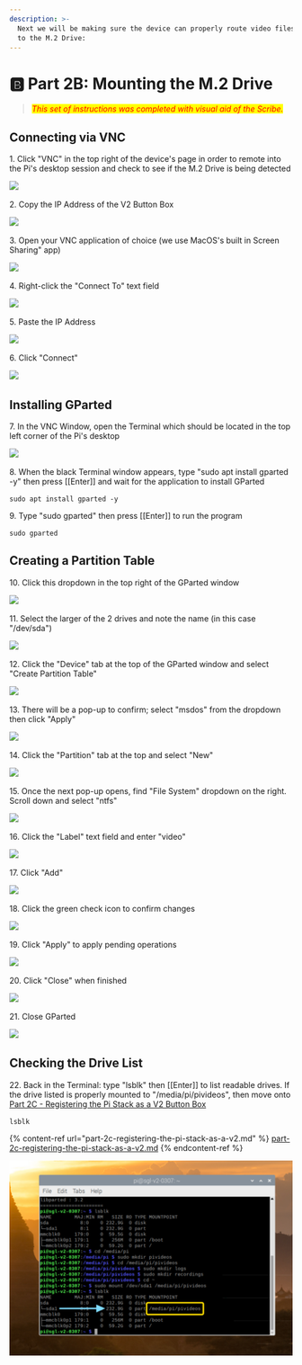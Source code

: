 ```yaml
---
description: >-
  Next we will be making sure the device can properly route video files through
  to the M.2 Drive:
---
```


# 🅱️ Part 2B: Mounting the M.2 Drive

> _<mark style="color:red;">This set of instructions was completed with visual aid of the Scribe.</mark>_

## Connecting via VNC

1\. Click "VNC" in the top right of the device's page in order to remote into the Pi's desktop session and check to see if the M.2 Drive is being detected

![](https://ajeuwbhvhr.cloudimg.io/colony-recorder.s3.amazonaws.com/files/2023-07-05/31b5a113-d58b-4b27-a811-a4f52fb640ec/ascreenshot.jpeg?tl\_px=2660,0\&br\_px=4153,840\&force\_format=png\&width=560\&wat\_scale=50\&wat=1\&wat\_opacity=0.7\&wat\_gravity=northwest\&wat\_url=https://colony-recorder.s3.us-west-1.amazonaws.com/images/watermarks/FB923C\_standard.png\&wat\_pad=303,70)

2\. Copy the IP Address of the V2 Button Box

![](https://ajeuwbhvhr.cloudimg.io/colony-recorder.s3.amazonaws.com/files/2023-07-05/61c5bfa3-27d6-4ab8-9748-9b08ad38839a/ascreenshot.jpeg?tl\_px=2175,839\&br\_px=3668,1679\&force\_format=png\&width=560\&wat\_scale=50\&wat=1\&wat\_opacity=0.7\&wat\_gravity=northwest\&wat\_url=https://colony-recorder.s3.us-west-1.amazonaws.com/images/watermarks/FB923C\_standard.png\&wat\_pad=262,139)

3\. Open your VNC application of choice (we use MacOS's built in Screen Sharing" app)

![](https://ajeuwbhvhr.cloudimg.io/colony-recorder.s3.amazonaws.com/files/2023-07-05/9063424d-8e69-4de1-a1be-a3684a6da68d/ascreenshot.jpeg?tl\_px=0,1720\&br\_px=1493,2560\&force\_format=png\&width=560\&wat\_scale=50\&wat=1\&wat\_opacity=0.7\&wat\_gravity=northwest\&wat\_url=https://colony-recorder.s3.us-west-1.amazonaws.com/images/watermarks/FB923C\_standard.png\&wat\_pad=13,139)

4\. Right-click the "Connect To" text field

![](https://ajeuwbhvhr.cloudimg.io/colony-recorder.s3.amazonaws.com/files/2023-07-05/6e3e5705-2852-4a3f-b97c-e4784762f110/ascreenshot.jpeg?tl\_px=2359,506\&br\_px=3852,1346\&force\_format=png\&width=560\&wat\_scale=50\&wat=1\&wat\_opacity=0.7\&wat\_gravity=northwest\&wat\_url=https://colony-recorder.s3.us-west-1.amazonaws.com/images/watermarks/FB923C\_standard.png\&wat\_pad=262,139)

5\. Paste the IP Address

![](https://ajeuwbhvhr.cloudimg.io/colony-recorder.s3.amazonaws.com/files/2023-07-05/843dbd12-9b7f-477a-8a0a-319b2cc589f0/ascreenshot.jpeg?tl\_px=2222,558\&br\_px=3715,1398\&force\_format=png\&width=560\&wat\_scale=50\&wat=1\&wat\_opacity=0.7\&wat\_gravity=northwest\&wat\_url=https://colony-recorder.s3.us-west-1.amazonaws.com/images/watermarks/FB923C\_standard.png\&wat\_pad=262,139)

6\. Click "Connect"

![](https://ajeuwbhvhr.cloudimg.io/colony-recorder.s3.amazonaws.com/files/2023-07-05/c831302d-b749-4b25-a985-54c4d1a3447f/ascreenshot.jpeg?tl\_px=2675,615\&br\_px=4168,1455\&force\_format=png\&width=560\&wat\_scale=50\&wat=1\&wat\_opacity=0.7\&wat\_gravity=northwest\&wat\_url=https://colony-recorder.s3.us-west-1.amazonaws.com/images/watermarks/FB923C\_standard.png\&wat\_pad=262,139)

## Installing GParted

7\. In the VNC Window, open the Terminal which should be located in the top left corner of the Pi's desktop

![](https://ajeuwbhvhr.cloudimg.io/colony-recorder.s3.amazonaws.com/files/2023-07-05/5552a0b4-835b-4052-97e3-ac7a3feb4618/ascreenshot.jpeg?tl\_px=691,37\&br\_px=2184,877\&force\_format=png\&width=560\&wat\_scale=50\&wat=1\&wat\_opacity=0.7\&wat\_gravity=northwest\&wat\_url=https://colony-recorder.s3.us-west-1.amazonaws.com/images/watermarks/FB923C\_standard.png\&wat\_pad=262,139)

8\. When the black Terminal window appears, type "sudo apt install gparted -y" then press \[\[Enter]] and wait for the application to install GParted

```
sudo apt install gparted -y
```

9\. Type "sudo gparted" then press \[\[Enter]] to run the program

```
sudo gparted
```

## Creating a Partition Table

10\. Click this dropdown in the top right of the GParted window

![](https://ajeuwbhvhr.cloudimg.io/colony-recorder.s3.amazonaws.com/files/2023-07-05/b47c7f60-9e36-4fd2-92c5-25f24caf9b98/ascreenshot.jpeg?tl\_px=3956,1252\&br\_px=5449,2092\&force\_format=png\&width=560\&wat\_scale=50\&wat=1\&wat\_opacity=0.7\&wat\_gravity=northwest\&wat\_url=https://colony-recorder.s3.us-west-1.amazonaws.com/images/watermarks/FB923C\_standard.png\&wat\_pad=262,139)

11\. Select the larger of the 2 drives and note the name (in this case "/dev/sda")

![](https://ajeuwbhvhr.cloudimg.io/colony-recorder.s3.amazonaws.com/files/2023-07-05/dc5301a1-cc5b-4940-b679-b4b872c0f6d5/ascreenshot.jpeg?tl\_px=3973,1326\&br\_px=5466,2166\&force\_format=png\&width=560\&wat\_scale=50\&wat=1\&wat\_opacity=0.7\&wat\_gravity=northwest\&wat\_url=https://colony-recorder.s3.us-west-1.amazonaws.com/images/watermarks/FB923C\_standard.png\&wat\_pad=262,139)

12\. Click the "Device" tab at the top of the GParted window and select "Create Partition Table"

![](https://ajeuwbhvhr.cloudimg.io/colony-recorder.s3.amazonaws.com/files/2023-07-05/1a765c46-3cd0-42c9-83da-184e09ca60fe/ascreenshot.jpeg?tl\_px=3095,1196\&br\_px=4588,2036\&force\_format=png\&width=560\&wat\_scale=50\&wat=1\&wat\_opacity=0.7\&wat\_gravity=northwest\&wat\_url=https://colony-recorder.s3.us-west-1.amazonaws.com/images/watermarks/FB923C\_standard.png\&wat\_pad=262,139)

13\. There will be a pop-up to confirm; select "msdos" from the dropdown then click "Apply"

![](https://ajeuwbhvhr.cloudimg.io/colony-recorder.s3.amazonaws.com/files/2023-07-05/aaef0bc1-03b8-42b1-a21a-13268127f4e2/ascreenshot.jpeg?tl\_px=3990,1836\&br\_px=5483,2676\&force\_format=png\&width=560\&wat\_scale=50\&wat=1\&wat\_opacity=0.7\&wat\_gravity=northwest\&wat\_url=https://colony-recorder.s3.us-west-1.amazonaws.com/images/watermarks/FB923C\_standard.png\&wat\_pad=262,139)

14\. Click the "Partition" tab at the top and select "New"

![](https://ajeuwbhvhr.cloudimg.io/colony-recorder.s3.amazonaws.com/files/2023-07-05/37c92938-5914-4051-b262-f6838cb4cf67/ascreenshot.jpeg?tl\_px=3172,1193\&br\_px=4665,2033\&force\_format=png\&width=560\&wat\_scale=50\&wat=1\&wat\_opacity=0.7\&wat\_gravity=northwest\&wat\_url=https://colony-recorder.s3.us-west-1.amazonaws.com/images/watermarks/FB923C\_standard.png\&wat\_pad=262,139)

15\. Once the next pop-up opens, find "File System" dropdown on the right. Scroll down and select "ntfs"

![](https://ajeuwbhvhr.cloudimg.io/colony-recorder.s3.amazonaws.com/files/2023-07-05/07b8d457-7d0c-48aa-ac55-6500061b15c1/user\_cropped\_screenshot.jpeg?tl\_px=3873,2042\&br\_px=5366,2882\&force\_format=png\&width=560\&wat\_scale=50\&wat=1\&wat\_opacity=0.7\&wat\_gravity=northwest\&wat\_url=https://colony-recorder.s3.us-west-1.amazonaws.com/images/watermarks/FB923C\_standard.png\&wat\_pad=262,139)

16\. Click the "Label" text field and enter "video"

![](https://ajeuwbhvhr.cloudimg.io/colony-recorder.s3.amazonaws.com/files/2023-07-05/efaf9641-b7c6-44be-9658-f6f6303a31d4/ascreenshot.jpeg?tl\_px=3881,1866\&br\_px=5374,2706\&force\_format=png\&width=560\&wat\_scale=50\&wat=1\&wat\_opacity=0.7\&wat\_gravity=northwest\&wat\_url=https://colony-recorder.s3.us-west-1.amazonaws.com/images/watermarks/FB923C\_standard.png\&wat\_pad=262,139)

17\. Click "Add"

![](https://ajeuwbhvhr.cloudimg.io/colony-recorder.s3.amazonaws.com/files/2023-07-05/1d365889-3e90-4f4f-b798-38b02f7643b7/ascreenshot.jpeg?tl\_px=4023,1963\&br\_px=5516,2803\&force\_format=png\&width=560\&wat\_scale=50\&wat=1\&wat\_opacity=0.7\&wat\_gravity=northwest\&wat\_url=https://colony-recorder.s3.us-west-1.amazonaws.com/images/watermarks/FB923C\_standard.png\&wat\_pad=262,139)

18\. Click the green check icon to confirm changes

![](https://ajeuwbhvhr.cloudimg.io/colony-recorder.s3.amazonaws.com/files/2023-07-05/3f9e6c22-0242-4e5e-87b7-696f06d352f6/ascreenshot.jpeg?tl\_px=3234,1274\&br\_px=4727,2114\&force\_format=png\&width=560\&wat\_scale=50\&wat=1\&wat\_opacity=0.7\&wat\_gravity=northwest\&wat\_url=https://colony-recorder.s3.us-west-1.amazonaws.com/images/watermarks/FB923C\_standard.png\&wat\_pad=262,139)

19\. Click "Apply" to apply pending operations

![](https://ajeuwbhvhr.cloudimg.io/colony-recorder.s3.amazonaws.com/files/2023-07-05/cbc91909-46fd-436a-9f82-93f4dac27f4c/ascreenshot.jpeg?tl\_px=3911,1821\&br\_px=5404,2661\&force\_format=png\&width=560\&wat\_scale=50\&wat=1\&wat\_opacity=0.7\&wat\_gravity=northwest\&wat\_url=https://colony-recorder.s3.us-west-1.amazonaws.com/images/watermarks/FB923C\_standard.png\&wat\_pad=262,139)

20\. Click "Close" when finished

![](https://ajeuwbhvhr.cloudimg.io/colony-recorder.s3.amazonaws.com/files/2023-07-05/bf8e9749-be37-4746-8b02-e286bad64869/ascreenshot.jpeg?tl\_px=4037,2042\&br\_px=5530,2882\&force\_format=png\&width=560\&wat\_scale=50\&wat=1\&wat\_opacity=0.7\&wat\_gravity=northwest\&wat\_url=https://colony-recorder.s3.us-west-1.amazonaws.com/images/watermarks/FB923C\_standard.png\&wat\_pad=262,139)

21\. Close GParted

![](https://ajeuwbhvhr.cloudimg.io/colony-recorder.s3.amazonaws.com/files/2023-07-05/793c1e15-a7ea-4e9f-a279-8801ddd539c1/ascreenshot.jpeg?tl\_px=4217,1134\&br\_px=5710,1974\&force\_format=png\&width=560\&wat\_scale=50\&wat=1\&wat\_opacity=0.7\&wat\_gravity=northwest\&wat\_url=https://colony-recorder.s3.us-west-1.amazonaws.com/images/watermarks/FB923C\_standard.png\&wat\_pad=262,139)

## Checking the Drive List

22\. Back in the Terminal: type "lsblk" then \[\[Enter]] to list readable drives. If the drive listed is properly mounted to "/media/pi/pivideos", then move onto [Part 2C - Registering the Pi Stack as a V2 Button Box](part-2c-registering-the-pi-stack-as-a-v2.md)

```
lsblk
```

{% content-ref url="part-2c-registering-the-pi-stack-as-a-v2.md" %}
[part-2c-registering-the-pi-stack-as-a-v2.md](part-2c-registering-the-pi-stack-as-a-v2.md)
{% endcontent-ref %}

![A visual on the M.2 drive being properly mounted](<../../../../../.gitbook/assets/Screenshot 2023-07-05 at 4.05.47 PM.png>)
